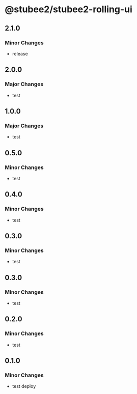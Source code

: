 # @stubee2/stubee2-rolling-ui

## 2.1.0

### Minor Changes

- release

## 2.0.0

### Major Changes

- test

## 1.0.0

### Major Changes

- test

## 0.5.0

### Minor Changes

- test

## 0.4.0

### Minor Changes

- test

## 0.3.0

### Minor Changes

- test

## 0.3.0

### Minor Changes

- test

## 0.2.0

### Minor Changes

- test

## 0.1.0

### Minor Changes

- test deploy
